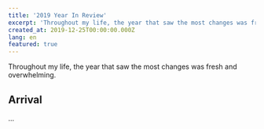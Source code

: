 ```yaml
---
title: '2019 Year In Review'
excerpt: 'Throughout my life, the year that saw the most changes was fresh and overwhelming.'
created_at: 2019-12-25T00:00:00.000Z
lang: en
featured: true
---
```


Throughout my life, the year that saw the most changes was fresh and overwhelming.

## Arrival

...
